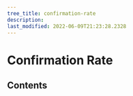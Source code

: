 ```yaml
---
tree_title: confirmation-rate
description: 
last_modified: 2022-06-09T21:23:28.2328
---
```


# Confirmation Rate

## Contents

